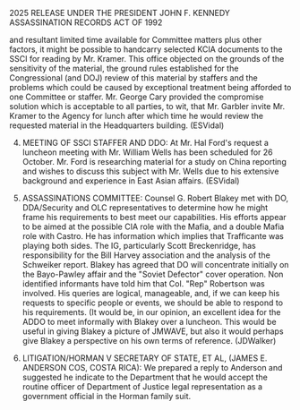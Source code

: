 2025 RELEASE UNDER THE PRESIDENT JOHN F. KENNEDY ASSASSINATION RECORDS ACT OF 1992

and resultant limited time available for Committee matters plus other factors, it might be possible to handcarry selected KCIA documents to the SSCI for reading by Mr. Kramer. This office objected on the grounds of the sensitivity of the material, the ground rules established for the Congressional (and DOJ) review of this material by staffers and the problems which could be caused by exceptional treatment being afforded to one Committee or staffer. Mr. George Cary provided the compromise solution which is acceptable to all parties, to wit, that Mr. Garbler invite Mr. Kramer to the Agency for lunch after which time he would review the requested material in the Headquarters building. (ESVidal)

4. MEETING OF SSCI STAFFER AND DDO: At Mr. Hal Ford's request a luncheon meeting with Mr. William Wells has been scheduled for 26 October. Mr. Ford is researching material for a study on China reporting and wishes to discuss this subject with Mr. Wells due to his extensive background and experience in East Asian affairs. (ESVidal)

5. ASSASSINATIONS COMMITTEE: Counsel G. Robert Blakey met with DO, DDA/Security and OLC representatives to determine how he might frame his requirements to best meet our capabilities. His efforts appear to be aimed at the possible CIA role with the Mafia, and a double Mafia role with Castro. He has information which implies that Trafficante was playing both sides. The IG, particularly Scott Breckenridge, has responsibility for the Bill Harvey association and the analysis of the Schweiker report. Blakey has agreed that DO will concentrate initially on the Bayo-Pawley affair and the "Soviet Defector" cover operation. Non identified informants have told him that Col. "Rep" Robertson was involved. His queries are logical, manageable, and, if we can keep his requests to specific people or events, we should be able to respond to his requirements. (It would be, in our opinion, an excellent idea for the ADDO to meet informally with Blakey over a luncheon. This would be useful in giving Blakey a picture of JMWAVE, but also it would perhaps give Blakey a perspective on his own terms of reference. (JDWalker)

6. LITIGATION/HORMAN V SECRETARY OF STATE, ET AL, (JAMES E. ANDERSON COS, COSTA RICA): We prepared a reply to Anderson and suggested he indicate to the Department that he would accept the routine officer of Department of Justice legal representation as a government official in the Horman family suit.
